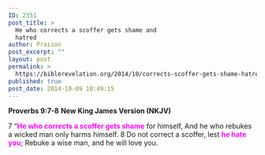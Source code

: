 ```yaml
---
ID: 2351
post_title: >
  He who corrects a scoffer gets shame and
  hatred
author: Praison
post_excerpt: ""
layout: post
permalink: >
  https://biblerevelation.org/2014/10/corrects-scoffer-gets-shame-hatred/
published: true
post_date: 2014-10-09 10:49:15
---
```

<strong>Proverbs 9:7-8</strong>
<strong> New King James Version (NKJV)</strong>

7 “<span style="color: #ff00ff;"><strong>He who corrects a scoffer gets shame</strong></span> for himself,
And he who rebukes a wicked man only harms himself.
8 Do not correct a scoffer, lest <span style="color: #ff00ff;"><strong>he hate you</strong></span>;
Rebuke a wise man, and he will love you.